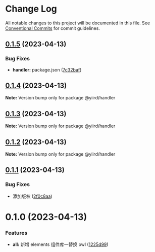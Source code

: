# Change Log

All notable changes to this project will be documented in this file.
See [Conventional Commits](https://conventionalcommits.org) for commit guidelines.

## [0.1.5](https://github.com/yiird/yiird-mono/compare/@yiird/handler@0.1.4...@yiird/handler@0.1.5) (2023-04-13)

### Bug Fixes

-   **handler:** package.json ([7c32baf](https://github.com/yiird/yiird-mono/commit/7c32baf4da4d0940ca5f1abd951f76cd10d365d6))

## [0.1.4](https://github.com/yiird/yiird-mono/compare/@yiird/handler@0.1.3...@yiird/handler@0.1.4) (2023-04-13)

**Note:** Version bump only for package @yiird/handler

## [0.1.3](https://github.com/yiird/yiird-mono/compare/@yiird/handler@0.1.2...@yiird/handler@0.1.3) (2023-04-13)

**Note:** Version bump only for package @yiird/handler

## [0.1.2](https://github.com/yiird/yiird-mono/compare/@yiird/handler@0.1.1...@yiird/handler@0.1.2) (2023-04-13)

**Note:** Version bump only for package @yiird/handler

## [0.1.1](https://github.com/yiird/yiird-mono/compare/@yiird/handler@0.1.0...@yiird/handler@0.1.1) (2023-04-13)

### Bug Fixes

-   添加版权 ([2f0c8aa](https://github.com/yiird/yiird-mono/commit/2f0c8aa913321247dc2e83905a0a29a179edbb2e))

# 0.1.0 (2023-04-13)

### Features

-   **all:** 新增 elements 组件库一替换 owl ([1225d99](https://github.com/yiird/yiird-mono/commit/1225d992a88e3918ebdb9f17436ca244b737712c))
